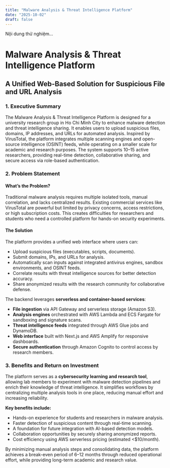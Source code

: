 ```yaml
---
title: "Malware Analysis & Threat Intelligence Platform"
date: "2025-10-02"
draft: false
---
```

Nội dung thử nghiệm...

# Malware Analysis & Threat Intelligence Platform
## A Unified Web-Based Solution for Suspicious File and URL Analysis

### 1. Executive Summary
The Malware Analysis & Threat Intelligence Platform is designed for a university research group in Ho Chi Minh City to enhance malware detection and threat intelligence sharing. It enables users to upload suspicious files, domains, IP addresses, and URLs for automated analysis. Inspired by VirusTotal, the platform integrates multiple scanning engines and open-source intelligence (OSINT) feeds, while operating on a smaller scale for academic and research purposes. The system supports 10–15 active researchers, providing real-time detection, collaborative sharing, and secure access via role-based authentication.

### 2. Problem Statement
#### What’s the Problem?
Traditional malware analysis requires multiple isolated tools, manual correlation, and lacks centralized results. Existing commercial services like VirusTotal are powerful but limited by privacy concerns, access restrictions, or high subscription costs. This creates difficulties for researchers and students who need a controlled platform for hands-on security experiments.

#### The Solution
The platform provides a unified web interface where users can:
- Upload suspicious files (executables, scripts, documents).
- Submit domains, IPs, and URLs for analysis.
- Automatically scan inputs against integrated antivirus engines, sandbox environments, and OSINT feeds.
- Correlate results with threat intelligence sources for better detection accuracy.
- Share anonymized results with the research community for collaborative defense.

The backend leverages **serverless and container-based services**:
- **File ingestion** via API Gateway and serverless storage (Amazon S3).
- **Analysis engines** orchestrated with AWS Lambda and ECS Fargate for sandboxing and signature scans.
- **Threat intelligence feeds** integrated through AWS Glue jobs and DynamoDB.
- **Web interface** built with Next.js and AWS Amplify for responsive dashboards.
- **Secure authentication** through Amazon Cognito to control access by research members.

### 3. Benefits and Return on Investment
The platform serves as a **cybersecurity learning and research tool**, allowing lab members to experiment with malware detection pipelines and enrich their knowledge of threat intelligence. It simplifies workflows by centralizing multiple analysis tools in one place, reducing manual effort and increasing reliability.

**Key benefits include:**
- Hands-on experience for students and researchers in malware analysis.
- Faster detection of suspicious content through real-time scanning.
- A foundation for future integration with AI-based detection models.
- Collaboration opportunities by securely sharing anonymized reports.
- Cost efficiency using AWS serverless pricing (estimated <$10/month).

By minimizing manual analysis steps and consolidating data, the platform achieves a break-even period of 6–12 months through reduced operational effort, while providing long-term academic and research value.
